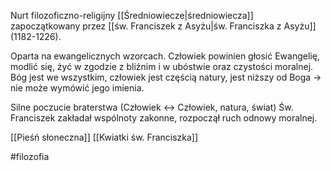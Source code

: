 Nurt filozoficzno-religijny [[Średniowiecze|średniowiecza]] zapoczątkowany przez [[św. Franciszek z Asyżu|św. Franciszka z Asyżu]] (1182-1226).

Oparta na ewangelicznych wzorcach. Człowiek powinien głosić Ewangelię, modlić się, żyć w zgodzie z bliźnim i w ubóstwie oraz czystości moralnej. 
Bóg jest we wszystkim, człowiek jest częścią natury, jest niższy od Boga -> nie może wymówić jego imienia.

Silne poczucie braterstwa (Człowiek <-> Człowiek, natura, świat)
Św. Franciszek zakładał wspólnoty zakonne, rozpoczął ruch odnowy moralnej.

[[Pieśń słoneczna]]
[[Kwiatki św. Franciszka]]

#filozofia